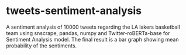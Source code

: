 # tweets-sentiment-analysis
A sentiment analysis of 10000 tweets regarding the LA lakers basketball team using snscrape, pandas, numpy and  Twitter-roBERTa-base for Sentiment Analysis model. The final result is a bar graph showing mean probability of the sentiments.
